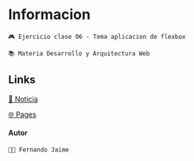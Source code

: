 <h1>Informacion</h1>

`🎮 Ejercicio clase 06 - Tema aplicacion de flexbox`

`📚 Materia Desarrollo y Arquitectura Web`

<h2>Links</h2>

[📰 Noticia](https://www.clarin.com/loterias-y-quinielas/quiniela-cordoba-resultado-sorteo-primera-manana-hoy-jueves-10-abril_0_8jBo449ArZ.html#google_vignette)

[🌐 Pages](https://fernandojaime.github.io/Materia-ArquitecturaWeb/)


<h4>Autor</h4>

`🧑‍💻 Fernando Jaime`
